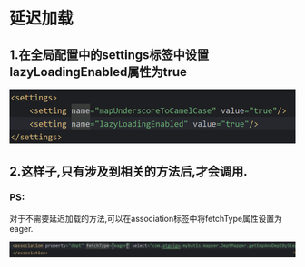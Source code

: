 # 延迟加载

## 1.在全局配置中的settings标签中设置lazyLoadingEnabled属性为true

![image-20241023215108190](./../../TyporaImage/MyBatis/image-20241023215108190.png)

## 2.这样子,只有涉及到相关的方法后,才会调用.





### PS:

对于不需要延迟加载的方法,可以在association标签中将fetchType属性设置为eager.

![image-20241023215459540](./../../TyporaImage/MyBatis/image-20241023215459540.png)